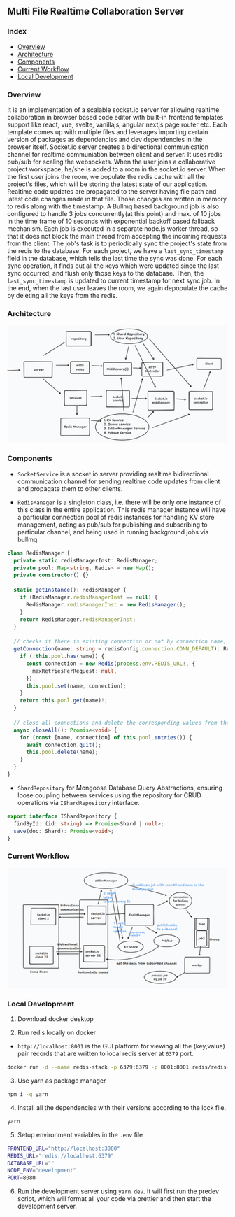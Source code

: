 ## Multi File Realtime Collaboration Server

### Index

- [Overview](#overview)
- [Architecture]()
- [Components](#components)
- [Current Workflow](#current-workflow)
- [Local Development](#local-development)

### Overview

It is an implementation of a scalable socket.io server for allowing realtime collaboration in browser based code editor with built-in frontend templates support like react, vue, svelte, vanillajs, angular nextjs page router etc. Each template comes up with multiple files and leverages importing certain version of packages as dependencies and dev dependencies in the browser itself. Socket.io server creates a bidirectional communication channel for realtime communiation between client and server. It uses redis pub/sub for scaling the websockets. When the user joins a collaborative project workspace, he/she is added to a room in the socket.io server. When the first user joins the room, we populate the redis cache with all the project's files, which will be storing the latest state of our application. Realtime code updates are propagated to the server having file path and latest code changes made in that file. Those changes are written in memory to redis along with the timestamp. A Bullmq based background job is also configured to handle 3 jobs concurrently(at this point) and max. of 10 jobs in the time frame of 10 seconds with exponential backoff based fallback mechanism. Each job is executed in a separate node.js worker thread, so that it does not block the main thread from accepting the incoming requests from the client. The job's task is to periodically sync the project's state from the redis to the database. For each project, we have a `last_sync_timestamp` field in the database, which tells the last time the sync was done. For each sync operation, it finds out all the keys which were updated since the last sync occurred, and flush only those keys to the database. Then, the `last_sync_timestamp` is updated to current timestamp for next sync job. In the end, when the last user leaves the room, we again depopulate the cache by deleting all the keys from the redis.

### Architecture

![system architecture](/public/architecture.png)

### Components

- `SocketService` is a socket.io server providing realtime bidirectional communication channel for sending realtime code updates from client and propagate them to other clients.

- `RedisManager` is a singleton class, i.e. there will be only one instance of this class in the entire application. This redis manager instance will have a particular connection pool of redis instances for handling KV store management, acting as pub/sub for publishing and subscribing to particular channel, and being used in running background jobs via bullmq.

```typescript
class RedisManager {
  private static redisManagerInst: RedisManager;
  private pool: Map<string, Redis> = new Map();
  private constructor() {}

  static getInstance(): RedisManager {
    if (RedisManager.redisManagerInst == null) {
      RedisManager.redisManagerInst = new RedisManager();
    }
    return RedisManager.redisManagerInst;
  }

  // checks if there is existing connection or not by connection name, and if not create new connection and add it to the pool
  getConnection(name: string = redisConfig.connection.CONN_DEFAULT): Redis {
    if (!this.pool.has(name)) {
      const connection = new Redis(process.env.REDIS_URL!, {
        maxRetriesPerRequest: null,
      });
      this.pool.set(name, connection);
    }
    return this.pool.get(name)!;
  }

  // close all connections and delete the corresponding values from the in-memory map
  async closeAll(): Promise<void> {
    for (const [name, connection] of this.pool.entries()) {
      await connection.quit();
      this.pool.delete(name);
    }
  }
}
```

- `ShardRepository` for Mongoose Database Query Abstractions, ensuring loose coupling between services using the repository for CRUD operations via `IShardRepository` interface.

```typescript
export interface IShardRepository {
  findById: (id: string) => Promise<Shard | null>;
  save(doc: Shard): Promise<void>;
}
```

### Current Workflow

![Current Workflow](/public/workflow.png)

### Local Development

1. Download docker desktop

2. Run redis locally on docker

- `http://localhost:8001` is the GUI platform for viewing all the (key,value) pair records that are written to local redis server at `6379` port.

```bash
docker run -d --name redis-stack -p 6379:6379 -p 8001:8001 redis/redis-stack:latest
```

3. Use yarn as package manager

```bash
npm i -g yarn
```

4. Install all the dependencies with their versions according to the lock file.

```bash
yarn
```

5. Setup environment variables in the `.env` file

```bash
FRONTEND_URL="http://localhost:3000"
REDIS_URL="redis://localhost:6379"
DATABASE_URL=""
NODE_ENV="development"
PORT=8080
```

6. Run the development server using `yarn dev`. It will first run the predev script, which will format all your code via prettier and then start the development server.
